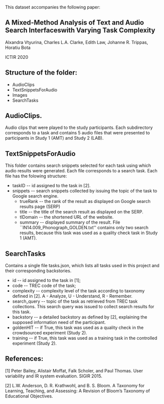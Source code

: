 This dataset accompanies the following paper:

## A Mixed-Method Analysis of Text and Audio Search Interfaceswith Varying Task Complexity

Alxandra Vtyurina, Charles L.A. Clarke, Edith Law, Johanne R. Trippas, Horatiu Bota

ICTIR 2020

## Structure of the folder:

- AudioClips
- TextSnippetsForAudio
- Images
- SearchTasks

## AudioClips.
Audio clips that were played to the study participants. Each subdirectory corresponds to a task and contains 5 audio files that were presented to participants in Study 1 (AMT) and Study 2 (LAB).

## TextSnippetsForAudio

This folder contains search snippets selected for each task using which audio results were generated. Each file corresponds to a search task.
Each file has the folowing structure:
- taskID -- id assigned to the task in [2].
- snippets -- search snippets collected by issuing the topic of the task to Google search engine.
  - trueRank -- the rank of the result as displayed on Google search results page (SERP)
  - title -- the title of the search result as displayed on the SERP.
  - tlDomain -- the shortened URL of the website.
  - summary -- displayed summary of the result.
File ``IN14.009_Phonograph_GOLDEN.txt'' contains only two search results, because this task was used as a quality check task in Study 1 (AMT).


## SearchTasks
Contains a single file tasks.json, which lists all tasks used in this project and their corresponding backstories.

- id -- id assigned to the task in [1];
- code -- TREC code of the task;
- complexity -- complexity level of the task according to taxonomy defined in [2].
A - Analyze, U - Understand, R - Remember.
- search_query -- topic of the task as retrieved from TREC task collections. This search query was issued to collect search results for this task.
- backstory -- a detailed backstory as defined by [2], explaining the supposed information need of the participant.
- goldenHIT -- if True, this task was used as a quality check in the crowdsourced experiment (Study 2).
- training -- if True, this task was used as a training task in the controlled experiment (Study 2).


## References:
[1] Peter Bailey, Alistair Moffat, Falk Scholer, and Paul Thomas.
User variability and IR system evaluation.
SIGIR 2015.

[2] L.W. Anderson, D. R. Krathwohl, and B. S. Bloom.
A Taxonomy for Learning, Teaching, and Assessing: A Revision of Bloom’s Taxonomy of Educational Objectives.
